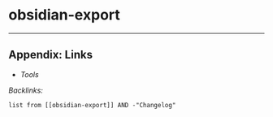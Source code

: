 # obsidian-export

---

## Appendix: Links

* *Tools*

*Backlinks:*

````dataview
list from [[obsidian-export]] AND -"Changelog"
````
